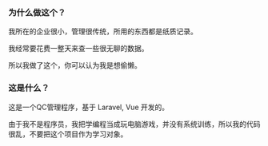 ### 为什么做这个？

我所在的企业很小，管理很传统，所用的东西都是纸质记录。

我经常要花费一整天来查一些很无聊的数据。

所以我做了这个，你可以认为我是想偷懒。

### 这是什么？

这是一个QC管理程序，基于 Laravel, Vue 开发的。

由于我不是程序员，我把学编程当成玩电脑游戏，并没有系统训练，所以我的代码很乱，不要把这个项目作为学习对象。
